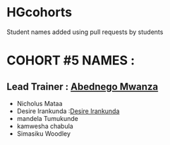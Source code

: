 # HGcohorts
Student names added using pull requests by students

# COHORT #5 NAMES :
## Lead Trainer : [Abednego Mwanza](https://github.com/AbednegoTM)
- Nicholus Mataa
- Desire Irankunda :[Desire Irankunda](https://github.com/Deewiliams)
- mandela Tumukunde
- kamwesha chabula
- Simasiku Woodley

